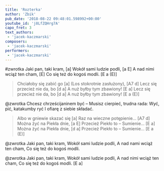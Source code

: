 ```yaml
---
title: 'Rozterka'
author: 'Zbik'
pub_date: '2018-08-22 09:48:01.598992+00:00'
youtube_id: 'j8LfZQHrg7A'
capo_fret: 3
text_authors:
 - 'jacek-kaczmarski'
composers:
 - 'jacek-kaczmarski'
performers:
 - 'jacek-kaczmarski'
---
```


#zwrotka
Jaki pan, taki kram, [a]
Wokół sami ludzie podli, [a E]
A nad nimi wciąż ten cham, [E]
Co się też do kogoś modli. [E a (E)]

>Chciałoby się zabić go [a]
>(Los stokrotnie zasłużony), [A7 d]
>Lecz się przecież nie da, bo [d a]
>A nuż byłby tym zbawiony! [E a]
>Lecz się przecież nie da, bo [d a]
>A nuż byłby tym zbawiony! [E a (E)]

@zwrotka
Chcesz chrześcijaninem być –
Musisz cierpieć, trudna rada:
Wyć, pić, katakumby ryć
I ofiarę z siebie składać.

>Albo w gniewie skazać się [a]
>Raz na wieczne potępienie… [A7 d]
>Można żyć na Piekła dnie, [a E]
>Przecież Piekło to – Sumienie… [E a]
>Można żyć na Piekła dnie, [d a]
>Przecież Piekło to – Sumienie… [E a (E)]

@zwrotka
Jaki pan, taki kram,
Wokół sami ludzie podli,
A nad nami wciąż ten cham,
Co się też do kogoś modli.

@zwrotka
Jaki pan, taki kram,
Wokół sami ludzie podli,
A nad nimi wciąż ten cham,
Co się też do kogoś modli. [E a]
